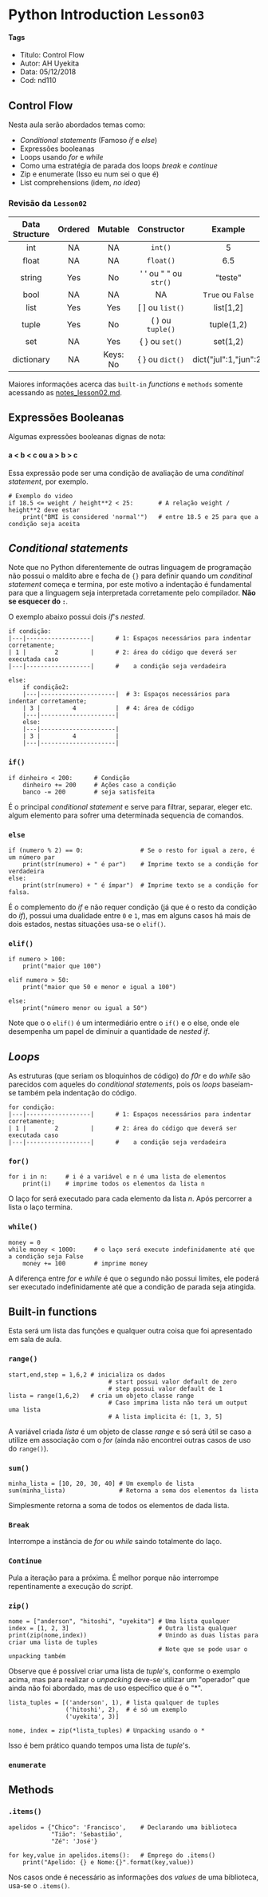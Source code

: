 # Python Introduction `Lesson03`

#### Tags
* Título: Control Flow
* Autor: AH Uyekita
* Data: 05/12/2018
* Cod: nd110

## Control Flow
Nesta aula serão abordados temas como:

* _Conditional statements_ (Famoso _if_ e _else_)
* Expressões booleanas
* Loops usando _for_ e _while_
* Como uma estratégia de parada dos loops _break_ e _continue_
* Zip e enumerate (Isso eu num sei o que é)
* List comprehensions (idem, _no idea_)

### Revisão da `Lesson02`

|Data Structure|Ordered|Mutable|Constructor|Example|
|:-:|:-:|:-:|:-:|:-:|
|int|NA|NA|`int()`|5|
|float|NA|NA|`float()`|6.5|
|string|Yes|No|' ' ou " " ou `str()`|"teste"|
|bool|NA|NA|NA|`True` ou `False`|
|list|Yes|Yes|[  ] ou `list()`|list[1,2]|
|tuple|Yes|No|( ) ou `tuple()`|tuple(1,2)|
|set|NA|Yes|{ } ou `set()`|set(1,2)|
|dictionary|NA|Keys: No|{ } ou `dict()`|dict("jul":1,"jun":2)|

Maiores informações acerca das `built-in` _functions_ e `methods` somente acessando as [notes_lesson02.md](https://github.com/AndersonUyekita/udacity_data_science_foundation_01/blob/master/02-Parte/notes_lesson02.md).

## Expressões Booleanas

Algumas expressões booleanas dignas de nota:

#### a < b < c ou a > b > c

Essa expressão pode ser uma condição de avaliação de uma _conditinal statement_, por exemplo.

```{py}
# Exemplo do video
if 18.5 <= weight / height**2 < 25:       # A relação weight / height**2 deve estar
    print("BMI is considered 'normal'")   # entre 18.5 e 25 para que a condição seja aceita
```

## _Conditional statements_

Note que no Python diferentemente de outras linguagem de programação não possui o maldito abre e fecha de `{}` para definir quando um _conditinal statement_ começa e termina, por este motivo a indentação é fundamental para que a linguagem seja interpretada corretamente pelo compilador. **Não se esquecer do `:`**.

O exemplo abaixo possui dois _if_'s _nested_.

```
if condição:
|---|------------------|      # 1: Espaços necessários para indentar corretamente;
| 1 |        2         |      # 2: área do código que deverá ser executada caso
|---|------------------|      #    a condição seja verdadeira

else:
    if condição2:
    |---|---------------------|  # 3: Espaços necessários para indentar corretamente;
    | 3 |         4           |  # 4: área de código
    |---|---------------------|
    else:
    |---|---------------------|
    | 3 |         4           |
    |---|---------------------|
```

### `if()`
```{py}
if dinheiro < 200:      # Condição
    dinheiro += 200     # Ações caso a condição
    banco -= 200        # seja satisfeita
```
É o principal _conditional statement_ e serve para filtrar, separar, eleger etc. algum elemento para sofrer uma determinada sequencia de comandos.

### `else`
```{py}
if (numero % 2) == 0:                # Se o resto for igual a zero, é um número par
    print(str(numero) + " é par")    # Imprime texto se a condição for verdadeira
else:
    print(str(numero) + " é ímpar")  # Imprime texto se a condição for falsa.
```
É o complemento do _if_ e não requer condição (já que é o resto da condição do _if_), possui uma dualidade entre `0` e `1`, mas em alguns casos há mais de dois estados, nestas situações usa-se o `elif()`.

### `elif()`
```{py}
if numero > 100:
    print("maior que 100")

elif numero > 50:
    print("maior que 50 e menor e igual a 100")

else:
    print("número menor ou igual a 50")
```
Note que o o `elif()` é um intermediário entre o `if()` e o else, onde ele desempenha um papel de diminuir a quantidade de _nested if_.

## _Loops_

As estruturas (que seriam os bloquinhos de código) do _f0r_ e do _while_ são parecidos com aqueles do _conditional statements_, pois os _loops_ baseiam-se também pela indentação do código.

```
for condição:
|---|------------------|      # 1: Espaços necessários para indentar corretamente;
| 1 |        2         |      # 2: área do código que deverá ser executada caso
|---|------------------|      #    a condição seja verdadeira
```

### `for()`
```{py}
for i in n:     # i é a variável e n é uma lista de elementos
    print(i)    # imprime todos os elementos da lista n
```
O laço for será executado para cada elemento da lista _n_. Após percorrer a lista o laço termina.

### `while()`
```{py}
money = 0
while money < 1000:     # o laço será executo indefinidamente até que a condição seja False
    money += 100        # imprime money
```
A diferença entre _for_ e _while_ é que o segundo não possui limites, ele poderá ser executado indefinidamente até que a condição de parada seja atingida.

## Built-in functions

Esta será um lista das funções e qualquer outra coisa que foi apresentado em sala de aula.

### `range()`
```{py}
start,end,step = 1,6,2 # inicializa os dados
                            # start possui valor default de zero
                            # step possui valor default de 1
lista = range(1,6,2)   # cria um objeto classe range
                            # Caso imprima lista não terá um output uma lista
                            # A lista implicita é: [1, 3, 5]
```
A variável criada _lista_ é um objeto de classe _range_ e só será útil se caso a utilize em associação com o _for_ (ainda não encontrei outras casos de uso do `range()`).

### `sum()`
```{py}
minha_lista = [10, 20, 30, 40] # Um exemplo de lista
sum(minha_lista)               # Retorna a soma dos elementos da lista
```
Simplesmente retorna a soma de todos os elementos de dada lista.

### `Break`

Interrompe a instância de _for_ ou _while_ saindo totalmente do laço.

### `Continue`

Pula a iteração para a próxima. É melhor porque não interrompe repentinamente a execução do _script_.

### `zip()`
```{py}
nome = ["anderson", "hitoshi", "uyekita"] # Uma lista qualquer
index = [1, 2, 3]                         # Outra lista qualquer
print(zip(nome,index))                    # Unindo as duas listas para criar uma lista de tuples
                                          # Note que se pode usar o unpacking também
```
Observe que é possível criar uma lista de _tuple_'s, conforme o exemplo acima, mas para realizar o _unpacking_ deve-se utilizar um "operador" que ainda não foi abordado, mas de uso específico que é o "*".

```{py}
lista_tuples = [('anderson', 1), # lista qualquer de tuples
                ('hitoshi', 2),  # é só um exemplo
                ('uyekita', 3)]

nome, index = zip(*lista_tuples) # Unpacking usando o *
```
Isso é bem prático quando tempos uma lista de _tuple_'s.

### `enumerate`


## Methods

### `.items()`
```{py}
apelidos = {"Chico": 'Francisco',    # Declarando uma biblioteca
            "Tião": 'Sebastião',
            "Zé": 'José'}

for key,value in apelidos.items():   # Emprego do .items()
    print("Apelido: {} e Nome:{}".format(key,value))
```

Nos casos onde é necessário as informações dos _values_ de uma biblioteca, usa-se o `.items()`.

